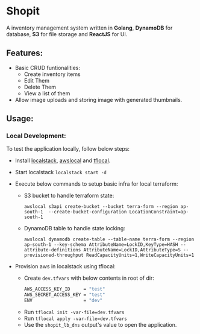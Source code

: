 # Shopit

A inventory management system written in **Golang**, **DynamoDB** for database, **S3** for file storage and **ReactJS** for UI.

## Features:

-   Basic CRUD funtionalities:
    -   Create inventory items
    -   Edit Them
    -   Delete Them
    -   View a list of them
-   Allow image uploads and storing image with generated thumbnails.

## Usage:

### Local Development:

To test the application locally, follow below steps:
- Install [localstack](https://docs.localstack.cloud/getting-started/installation/), [awslocal](https://github.com/localstack/awscli-local) and [tflocal](https://docs.localstack.cloud/user-guide/integrations/terraform/).
- Start localstack `localstack start -d`
- Execute below commands to setup basic infra for local terraform:
    - S3 bucket to handle terraform state: 
      ```
      awslocal s3api create-bucket --bucket terra-form --region ap-south-1  --create-bucket-configuration LocationConstraint=ap-south-1
      ```
    - DynamoDB table to handle state locking:
      ```
      awslocal dynamodb create-table --table-name terra-form --region ap-south-1 --key-schema AttributeName=LockID,KeyType=HASH --attribute-definitions AttributeName=LockID,AttributeType=S --provisioned-throughput ReadCapacityUnits=1,WriteCapacityUnits=1
      ```

- Provision aws in localstack using tflocal:
    - Create `dev.tfvars` with below contents in root of dir:
      ```sh
      AWS_ACCESS_KEY_ID     = "test"
      AWS_SECRET_ACCESS_KEY = "test"
      ENV                   = "dev"
      ```
    - Run `tflocal init -var-file=dev.tfvars`
    - Run `tflocal apply -var-file=dev.tfvars`
    - Use the `shopit_lb_dns` output's value to open the application.